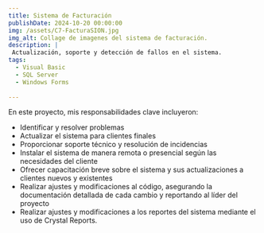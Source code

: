 ```yaml
---
title: Sistema de Facturación
publishDate: 2024-10-20 00:00:00
img: /assets/C7-FacturaSION.jpg
img_alt: Collage de imagenes del sistema de facturación.
description: |
 Actualización, soporte y detección de fallos en el sistema.
tags:
  - Visual Basic
  - SQL Server
  - Windows Forms
  
---
```


En este proyecto, mis responsabilidades clave incluyeron:

- Identificar y resolver problemas
- Actualizar el sistema para clientes finales
- Proporcionar soporte técnico y resolución de incidencias
- Instalar el sistema de manera remota o presencial según las necesidades del cliente
- Ofrecer capacitación breve sobre el sistema y sus actualizaciones a clientes nuevos y existentes
- Realizar ajustes y modificaciones al código, asegurando la documentación detallada de cada cambio y reportando al líder del proyecto
- Realizar ajustes y modificaciones a los reportes del sistema mediante el uso de Crystal Reports.